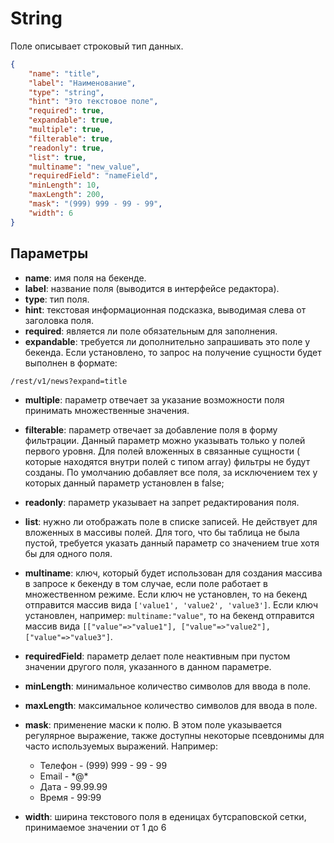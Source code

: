 # String

Поле описывает строковый тип данных.

```json
{
    "name": "title",
    "label": "Наименование",
    "type": "string",
    "hint": "Это текстовое поле",
    "required": true,
    "expandable": true,
    "multiple": true,
    "filterable": true,
    "readonly": true,
    "list": true,
    "multiname": "new_value",
    "requiredField": "nameField",
    "minLength": 10,
    "maxLength": 200,
    "mask": "(999) 999 - 99 - 99",
    "width": 6
}
```

## Параметры

* **name**: имя поля на бекенде.
* **label**: название поля (выводится в интерфейсе редактора).
* **type**: тип поля.
* **hint**: текстовая информационная подсказка, выводимая слева от заголовка поля.
* **required**: является ли поле обязательным для заполнения.
* **expandable**: требуется ли дополнительно запрашивать это поле у бекенда. Если установлено, то запрос на получение 
сущности будет выполнен в формате:
```
/rest/v1/news?expand=title
```
* **multiple**: параметр отвечает за указание возможности поля принимать множественные значения.
* **filterable**: параметр отвечает за добавление поля в форму фильтрации. Данный параметр можно указывать только у полей 
первого уровня. Для полей вложенных в связанные сущности ( которые находятся внутри полей с типом array) фильтры не 
будут созданы. По умолчанию добавляет все поля, за исключением тех у которых данный параметр установлен в false;
* **readonly**: параметр указывает на запрет редактирования поля.
* **list**: нужно ли отображать поле в списке записей. Не действует для вложенных в массивы полей. Для того, что бы 
таблица не была пустой, требуется указать данный параметр со значением true хотя бы для одного поля.
* **multiname**: ключ, который будет использован для создания массива в запросе к бекенду в том случае, если поле 
работает в множественном режиме. Если ключ не установлен, то на бекенд отправится массив вида 
`['value1', 'value2', 'value3']`. Если ключ установлен, например: `multiname:"value"`, то на бекенд отправится 
массив вида `[["value"=>"value1"], ["value"=>"value2"], ["value"=>"value3"]`.
* **requiredField**: параметр делает поле неактивным при пустом значении другого поля, указанного в данном параметре.

* **minLength**: минимальное количество символов для ввода в поле.
* **maxLength**: максимальное количество символов для ввода в поле.
* **mask**: применение маски к полю. В этом поле указывается регулярное выражение, также доступны некоторые псевдонимы 
для часто используемых выражений. Например:
    * Телефон - (999) 999 - 99 - 99
    * Email - \*@\*
    * Дата - 99.99.99
    * Время - 99:99
* **width**: ширина текстового поля в еденицах бутсраповской сетки, принимаемое значении от 1 до 6
    